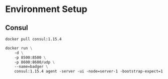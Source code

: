 # Environment Setup

## Consul

```dockerfile
docker pull consul:1.15.4

docker run \
    -d \
    -p 8500:8500 \
    -p 8600:8600/udp \
    --name=badger \
    consul:1.15.4 agent -server -ui -node=server-1 -bootstrap-expect=1 -client=0.0.0.0
```

